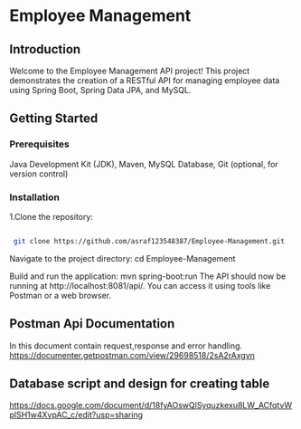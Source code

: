 # Employee Management

## Introduction
Welcome to the Employee Management API project! This project demonstrates the creation of a RESTful API for managing employee data using Spring Boot, Spring Data JPA, and MySQL. 

## Getting Started

### Prerequisites

Java Development Kit (JDK),
Maven,
MySQL Database,
Git (optional, for version control)





### Installation

1.Clone the repository:

```bash

 git clone https://github.com/asraf123548387/Employee-Management.git
```
Navigate to the project directory: cd Employee-Management

Build and run the application: mvn spring-boot:run The API should now be running at http://localhost:8081/api/. You can access it using tools like Postman or a web browser.     

## Postman Api Documentation
In this document contain request,response and error handling.
https://documenter.getpostman.com/view/29698518/2sA2rAxgvn

## Database script and design for creating table
https://docs.google.com/document/d/18fyAOswQlSyquzkexu8LW_ACfqtvWplSH1w4XvpAC_c/edit?usp=sharing
